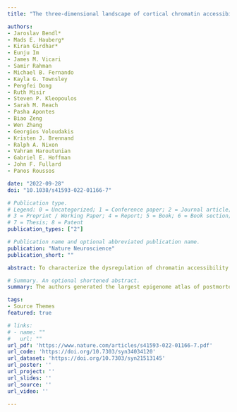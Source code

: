 ```yaml
---
title: "The three-dimensional landscape of cortical chromatin accessibility in Alzheimer’s disease"

authors:
- Jaroslav Bendl*
- Mads E. Hauberg*
- Kiran Girdhar*
- Eunju Im
- James M. Vicari
- Samir Rahman
- Michael B. Fernando
- Kayla G. Townsley
- Pengfei Dong
- Ruth Misir
- Steven P. Kleopoulos
- Sarah M. Reach
- Pasha Apontes
- Biao Zeng
- Wen Zhang
- Georgios Voloudakis
- Kristen J. Brennand
- Ralph A. Nixon
- Vahram Haroutunian
- Gabriel E. Hoffman
- John F. Fullard
- Panos Roussos

date: "2022-09-28"
doi: "10.1038/s41593-022-01166-7"

# Publication type.
# Legend: 0 = Uncategorized; 1 = Conference paper; 2 = Journal article;
# 3 = Preprint / Working Paper; 4 = Report; 5 = Book; 6 = Book section;
# 7 = Thesis; 8 = Patent
publication_types: ["2"]

# Publication name and optional abbreviated publication name.
publication: "Nature Neuroscience"
publication_short: ""

abstract: To characterize the dysregulation of chromatin accessibility in Alzheimer’s disease (AD), we generated 636 ATAC-seq libraries from neuronal and nonneuronal nuclei isolated from the superior temporal gyrus and entorhinal cortex of 153 AD cases and 56 controls. By analyzing a total of ~20 billion read pairs, we expanded the repertoire of known open chromatin regions (OCRs) in the human brain and identified cell-type-specific enhancer–promoter interactions. We show that interindividual variability in OCRs can be leveraged to identify cis-regulatory domains (CRDs) that capture the three-dimensional structure of the genome (3D genome). We identified AD-associated effects on chromatin accessibility, the 3D genome and transcription factor (TF) regulatory networks. For one of the most AD-perturbed TFs, USF2, we validated its regulatory effect on lysosomal genes. Overall, we applied a systematic approach to understanding the role of the 3D genome in AD. We provide all data as an online resource for widespread community-based analysis.

# Summary. An optional shortened abstract.
summary: The authors generated the largest epigenome atlas of postmortem brains with Alzheimer’s disease. They reported regulatory genomic signatures associated with AD, including variability in open chromatin regions, transcription factor networks and cis-regulatory domains.

tags:
- Source Themes
featured: true

# links:
# - name: ""
#   url: ""
url_pdf: 'https://www.nature.com/articles/s41593-022-01166-7.pdf'
url_code: 'https://doi.org/10.7303/syn34034120'
url_dataset: 'https://doi.org/10.7303/syn21513145'
url_poster: ''
url_project: ''
url_slides: ''
url_source: ''
url_video: ''

---
```


